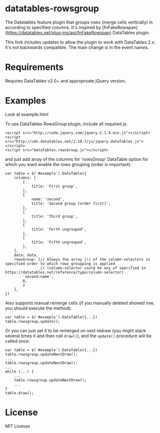 # datatables-rowsgroup
The Datatables feature plugin that groups rows (merge cells vertically) in according to specified columns. It's inspired by [fnFakeRowspan] (https://datatables.net/plug-ins/api/fnFakeRowspan) DataTables plugin.

This fork includes updates to allow the plugin to work with DataTables 2.x: it's not backwards compatible. The main change is in the event names.
# Requirements
Requires DataTables v2.0+ and approproate jQuery version.

# Examples

Look at example.html

To use DataTables RowsGroup plugin, include all required js:

```
<script src="http://code.jquery.com/jquery-2.1.4.min.js"></script>
<script src="http://cdn.datatables.net/1.10.7/js/jquery.dataTables.js"></script>
<script src="dataTables.rowsGroup.js"></script>
```

and just add array of the columns for 'rowsGroup' DataTable option for which you want enable the rows grouping (order is important):

```
var table = $('#example').DataTable({
	columns: [
		{
			title: 'First group',
		},
		{
			name: 'second',
			title: 'Second group [order first]',
		},
		{
			title: 'Third group',
		},
		{
			title: 'Forth ungrouped',
		},
		{
			title: 'Fifth ungrouped',
		},
	],
	data: data,
	rowsGroup: [// Always the array (!) of the column-selectors in specified order to which rows groupping is applied
				// (column-selector could be any of specified in https://datatables.net/reference/type/column-selector)
		'second:name',
		0,
		2
	],
})
```

Also supports manual remerge cells (if you manually deleted showed row, you should execute the method):
```
var table = $('#example').DataTable({...})
table.rowsgroup.update();
```

Or you can just set it to be remerged on next redraw (you might stack several times it and then call ```draw()```), and the ```update()``` procedure will be called once:
```
var table = $('#example').DataTable({...})
table.rowsgroup.updateNextDraw();
...
table.rowsgroup.updateNextDraw();
...
while (...) {
	...
	table.rowsgroup.updateNextDraw();
	...
}
table.draw();
```

# License
MIT License
